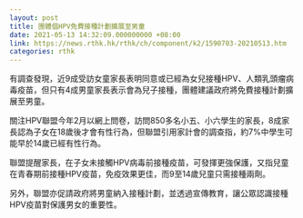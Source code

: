 ```yaml
---
layout: post
title: 團體倡HPV免費接種計劃擴展至男童
date: 2021-05-13 14:32:09.000000000 +08:00
link: https://news.rthk.hk/rthk/ch/component/k2/1590703-20210513.htm
categories: rthk
---
```


有調查發現，近9成受訪女童家長表明同意或已經為女兒接種HPV、人類乳頭瘤病毒疫苗，但只有4成男童家長表示會為兒子接種，團體建議政府將免費接種計劃擴展至男童。

關注HPV聯盟今年2月以網上問卷，訪問850多名小五、小六學生的家長，8成家長認為子女在18歲後才會有性行為，但聯盟引用家計會的調查指，約7%中學生可能早於14歲已經有性行為。

聯盟提醒家長，在子女未接觸HPV病毒前接種疫苗，可發揮更強保護，又指兒童在青春期前接種HPV疫苗，免疫效果更佳，而9至14歲兒童只需接種兩劑。

另外，聯盟亦促請政府將男童納入接種計劃，並透過宣傳教育，讓公眾認識接種HPV疫苗對保護男女的重要性。
